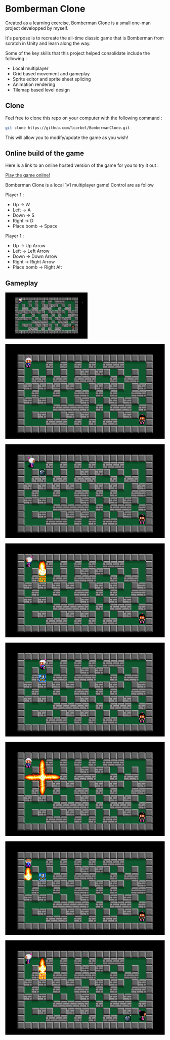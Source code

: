 # Bomberman Clone

Created as a learning exercise, Bomberman Clone is a small one-man project developped by myself. 

It's purpose is to recreate the all-time classic game that is Bomberman from scratch in Unity and learn along the way.

Some of the key skills that this project helped consolidate include the following :

- Local multiplayer
- Grid based movement and gameplay
- Sprite editor and sprite sheet splicing
- Animation rendering
- Tilemap based level design

## Clone

Feel free to clone this repo on your computer with the following command :

```bash
git clone https://github.com/lcorbel/BombermanClone.git
```

This will allow you to modify/update the game as you wish!

## Online build of the game

Here is a link to an online hosted version of the game for you to try it out :

[Play the game online!](https://lcorbel.github.io/BombermanClone/)

Bomberman Clone is a local 1v1 multiplayer game! Control are as follow

Player 1 :
- Up -> W
- Left -> A
- Down -> S
- Right -> D
- Place bomb -> Space

Player 1 :
- Up -> Up Arrow
- Left -> Left Arrow
- Down -> Down Arrow
- Right -> Right Arrow
- Place bomb -> Right Alt


## Gameplay

![Alt text](/Screenshots/bomberman_game_complete_2.gif?raw=true "Optional Title")

![Alt text](/Screenshots/Start.png?raw=true "Optional Title")

![Alt text](/Screenshots/bomb.png?raw=true "Optional Title")

![Alt text](/Screenshots/bomb_explosion.png?raw=true "Optional Title")

![Alt text](/Screenshots/item_and_walk_animation.png?raw=true "Optional Title")

![Alt text](/Screenshots/big_radius.png?raw=true "Optional Title")

![Alt text](/Screenshots/death.png?raw=true "Optional Title")

![Alt text](/Screenshots/multi.png?raw=true "Optional Title")